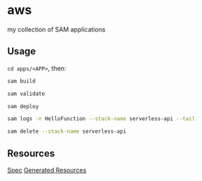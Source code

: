 # aws

my collection of SAM applications

## Usage

`cd apps/<APP>`, then:

```bash
sam build
```

```bash
sam validate
```

```bash
sam deploy
```

```bash
sam logs -n HelloFunction --stack-name serverless-api --tail
```

```bash
sam delete --stack-name serverless-api
```

## Resources

[Spec](https://github.com/aws/serverless-application-model/blob/master/versions/2016-10-31.md)
[Generated Resources](https://github.com/aws/serverless-application-model/blob/master/docs/internals/generated_resources.rst)
